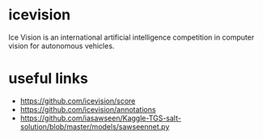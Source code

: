 # icevision
Ice Vision is an international artificial intelligence competition in computer vision for autonomous vehicles. 
# useful links
- https://github.com/icevision/score
- https://github.com/icevision/annotations
- https://github.com/iasawseen/Kaggle-TGS-salt-solution/blob/master/models/sawseennet.py
